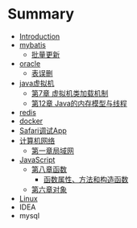 # Summary

* [Introduction](README.md)
* [mybatis](111.md)
  * [批量更新](111/1111.md)
* [oracle](oracle.md)
  * [表误删](oracle/biao-wu-shan.md)
* [java虚拟机](javaxu-ni-ji.md)
  * [第7章 虚拟机类加载机制](javaxu-ni-ji/di-qi-zhang-xu-ni-ji-lei-jia-zai-ji-zhi.md)
  * [第12章 Java的内存模型与线程](javaxu-ni-ji/javade-nei-cun-mo-xing-yu-xian-cheng.md)
* [redis](redis.md)
* [docker](docker.md)
* [Safari调试App](safaridiao-shi-app.md)
* [计算机网络](ji-suan-ji-wang-luo.md)
  * [第一章局域网](ji-suan-ji-wang-luo/di-yi-zhang-ju-yu-wang.md)
* [JavaScript](javascript.md)
  * [第八章函数](javascript/di-ba-zhang-han-shu.md)
    * [函数属性、方法和构造函数](javascript/di-ba-zhang-han-shu/han-shu-shu-xing-3001-fang-fa-he-gou-zao-han-shu.md)
  * [第六章对象](javascript/di-liu-zhang-dui-xiang.md)
* [Linux](linux.md)
* IDEA
* mysql

